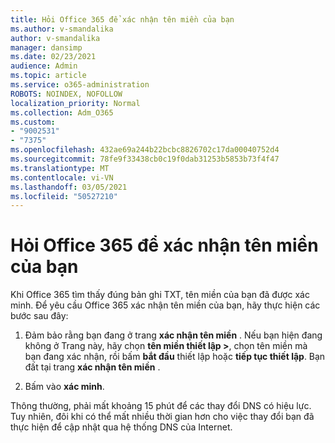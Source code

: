 ```yaml
---
title: Hỏi Office 365 để xác nhận tên miền của bạn
ms.author: v-smandalika
author: v-smandalika
manager: dansimp
ms.date: 02/23/2021
audience: Admin
ms.topic: article
ms.service: o365-administration
ROBOTS: NOINDEX, NOFOLLOW
localization_priority: Normal
ms.collection: Adm_O365
ms.custom:
- "9002531"
- "7375"
ms.openlocfilehash: 432ae69a244b22bcbc8826702c17da00040752d4
ms.sourcegitcommit: 78fe9f33438cb0c19f0dab31253b5853b73f4f47
ms.translationtype: MT
ms.contentlocale: vi-VN
ms.lasthandoff: 03/05/2021
ms.locfileid: "50527210"
---
```

# <a name="ask-office-365-to-verify-your-domain"></a>Hỏi Office 365 để xác nhận tên miền của bạn

Khi Office 365 tìm thấy đúng bản ghi TXT, tên miền của bạn đã được xác minh. Để yêu cầu Office 365 xác nhận tên miền của bạn, hãy thực hiện các bước sau đây:

1. Đảm bảo rằng bạn đang ở trang **xác nhận tên miền** . Nếu bạn hiện đang không ở Trang này, hãy chọn **tên miền thiết lập >**, chọn tên miền mà bạn đang xác nhận, rồi bấm **bắt đầu** thiết lập hoặc **tiếp tục thiết lập**. Bạn đất tại trang **xác nhận tên miền** .

2. Bấm vào **xác minh**.

Thông thường, phải mất khoảng 15 phút để các thay đổi DNS có hiệu lực. Tuy nhiên, đôi khi có thể mất nhiều thời gian hơn cho việc thay đổi bạn đã thực hiện để cập nhật qua hệ thống DNS của Internet.

